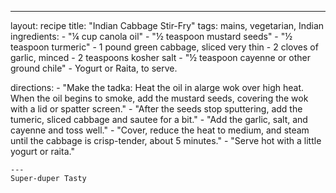 --- 
layout: recipe
title: "Indian Cabbage Stir-Fry"
tags: mains, vegetarian, Indian
ingredients:
    - "&frac14; cup canola oil"
    - "&frac12; teaspoon mustard seeds"
    - "&frac12; teaspoon turmeric"
    - 1 pound green cabbage, sliced very thin
    - 2 cloves of garlic, minced
    - 2 teaspoons kosher salt
    - "&frac12; teaspoon cayenne or other ground chile"
    - Yogurt or Raita, to serve.

directions:
    - "Make the tadka: Heat the oil in alarge wok over high heat.  When the oil begins to smoke, add the mustard seeds, covering the wok with a lid or spatter screen."
    - "After the seeds stop sputtering, add the tumeric, sliced cabbage and sautee for a bit."
    - "Add the garlic, salt, and cayenne and toss well."
    - "Cover, reduce the heat to medium, and steam until the cabbage is crisp-tender, about 5 minutes."
    - "Serve hot with a little yogurt or raita."
    
    ---
    Super-duper Tasty
    
